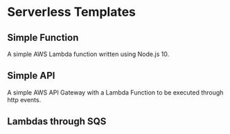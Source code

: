 # Serverless Templates

## Simple Function

A simple AWS Lambda function written using Node.js 10.

## Simple API

A simple AWS API Gateway with a Lambda Function to be executed through http events.

## Lambdas through SQS
